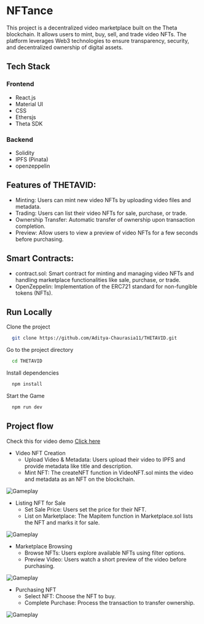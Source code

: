 # NFTance
This project is a decentralized video marketplace built on the Theta blockchain. It allows users to mint, buy, sell, and trade video NFTs. The platform leverages Web3 technologies to ensure transparency, security, and decentralized ownership of digital assets.
## Tech Stack
### Frontend
- React.js
- Material UI
- CSS
- Ethersjs
- Theta SDK
### Backend
- Solidity
- IPFS (Pinata)
- openzeppelin


## Features of THETAVID:

- Minting: Users can mint new video NFTs by uploading video files and metadata.
- Trading: Users can list their video NFTs for sale, purchase, or trade.
- Ownership Transfer: Automatic transfer of ownership upon transaction completion.
- Preview: Allow users to view a preview of video NFTs for a few seconds before purchasing.

## Smart Contracts:
- contract.sol: Smart contract for minting and managing video NFTs and handling marketplace functionalities like sale, purchase, or trade.
- OpenZeppelin: Implementation of the ERC721 standard for non-fungible tokens (NFTs).

## Run Locally

Clone the project

```bash
  git clone https://github.com/Aditya-Chaurasia11/THETAVID.git
```

Go to the project directory

```bash
  cd THETAVID
```

Install dependencies

```bash
  npm install
```

Start the Game

```bash
  npm run dev
```

## Project flow

  Check this for video demo [Click here](https://youtu.be/g1x9t9aYz7w?si=orSo_TAYX3gDNyL4)

- Video NFT Creation
    - Upload Video & Metadata: Users upload their video to IPFS and provide metadata like title and description.
    - Mint NFT: The createNFT function in VideoNFT.sol mints the video and metadata as an NFT on the blockchain.

![Gameplay](https://i.postimg.cc/ZK75BSJK/img1.jpg)


- Listing NFT for Sale
    - Set Sale Price: Users set the price for their NFT.
    - List on Marketplace: The Mapitem function in Marketplace.sol lists the NFT and marks it for sale.

![Gameplay](https://i.postimg.cc/Gh5b3xj4/img2.jpg)


- Marketplace Browsing
    - Browse NFTs: Users explore available NFTs using filter options.
    - Preview Video: Users watch a short preview of the video before purchasing.

 ![Gameplay](https://i.postimg.cc/Wb32PH0R/img3.jpg)



- Purchasing NFT
    - Select NFT: Choose the NFT to buy.
    - Complete Purchase: Process the transaction to transfer ownership.
 
![Gameplay](https://i.postimg.cc/Xq24CfSD/img4.jpg)


  
